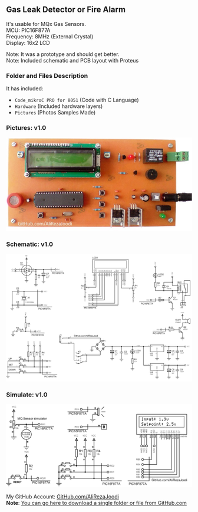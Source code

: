 ## Gas Leak Detector or Fire Alarm
It's usable for MQx Gas Sensors.  	   
MCU:		PIC16F877A  
Frequency:     	8MHz (External Crystal)   
Display:        16x2 LCD   

Note: It was a prototype and should get better.  
Note: Included schematic and PCB layout with Proteus 

### Folder and Files Description
It has included:
- `Code_mikroC PRO for 8051` (Code with C Language)
- `Hardware` (Included hardware layers)
- `Pictures` (Photos Samples Made)

### Pictures: v1.0
![](Pictures/v1.0.jpg)

### Schematic: v1.0
![](Hardware/v1.0.png)

### Simulate: v1.0
![](Simulate/v1.0.png)

My GitHub Account: [GitHub.com/AliRezaJoodi](https://github.com/AliRezaJoodi)  
**Note**: [You can go here to download a single folder or file from GitHub.com](https://minhaskamal.github.io/DownGit/#/home)
